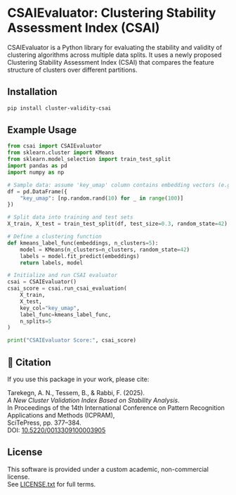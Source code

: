 # CSAIEvaluator: Clustering Stability Assessment Index (CSAI)

CSAIEvaluator is a Python library for evaluating the stability and validity of clustering algorithms across multiple data splits.
It uses a newly proposed Clustering Stability Assessment Index (CSAI) that compares the feature structure of clusters over different partitions.

## Installation

```bash
pip install cluster-validity-csai

```

## Example Usage

```python
from csai import CSAIEvaluator
from sklearn.cluster import KMeans
from sklearn.model_selection import train_test_split
import pandas as pd
import numpy as np

# Sample data: assume 'key_umap' column contains embedding vectors (e.g., from UMAP)
df = pd.DataFrame({
    "key_umap": [np.random.rand(10) for _ in range(100)]
})

# Split data into training and test sets
X_train, X_test = train_test_split(df, test_size=0.3, random_state=42)

# Define a clustering function
def kmeans_label_func(embeddings, n_clusters=5):
    model = KMeans(n_clusters=n_clusters, random_state=42)
    labels = model.fit_predict(embeddings)
    return labels, model

# Initialize and run CSAI evaluator
csai = CSAIEvaluator()
csai_score = csai.run_csai_evaluation(
    X_train,
    X_test,
    key_col="key_umap",
    label_func=kmeans_label_func,
    n_splits=5
)

print("CSAIEvaluator Score:", csai_score)
```
## 📄 Citation
If you use this package in your work, please cite:

Tarekegn, A. N., Tessem, B., & Rabbi, F. (2025).  
*A New Cluster Validation Index Based on Stability Analysis*.  
In Proceedings of the 14th International Conference on Pattern Recognition Applications and Methods (ICPRAM),  
SciTePress, pp. 377–384.  
DOI: [10.5220/0013309100003905](https://doi.org/10.5220/0013309100003905)

## License

This software is provided under a custom academic, non-commercial license.  
See [LICENSE.txt](https://github.com/AdaneNT/cluster-validity-csai/blob/main/LICENSE) for full terms.
